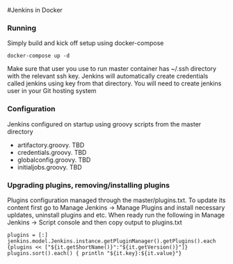 #Jenkins in Docker

### Running

Simply build and kick off setup using docker-compose

```
docker-compose up -d
```

Make sure that user you use to run master container has ~/.ssh directory with the relevant ssh key. Jenkins will automatically create credentials called jenkins using key from that directory. You will need to create jenkins user in your Git hosting system

### Configuration

Jenkins configured on startup using groovy scripts from the master directory

* artifactory.groovy. TBD
* credentials.groovy. TBD
* globalconfig.groovy. TBD
* initialjobs.groovy. TBD

### Upgrading plugins, removing/installing plugins

Plugins configuration managed through the master/plugins.txt. To update its content first go to Manage Jenkins -> Manage Plugins and install necessary upldates, uninstall plugins and etc.
When ready run the following in Manage Jenkins -> Script console and then copy output to plugins.txt

```
plugins = [:]
jenkins.model.Jenkins.instance.getPluginManager().getPlugins().each {plugins << ["${it.getShortName()}":"${it.getVersion()}"]}
plugins.sort().each() { println "${it.key}:${it.value}"}
```

